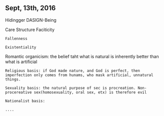 Sept, 13th, 2016
---

Hidingger
	DASIGN-Being


Care Structure
	Faciticity

	Fallenness

	Existentiality

Romantic organicism: the belief taht what is natural is inherently better than what is artificial
	
	Religious basis: if God made nature, and God is perfect, then imperfection only comes from hunams, who mask artificial, unnatural things.

	Sexuality basis: the natural purpose of sec is procreation. Non-procereative sex(homosexuality, oral sex, etx) is therefore evil

	Nationalist basis: 

	....
